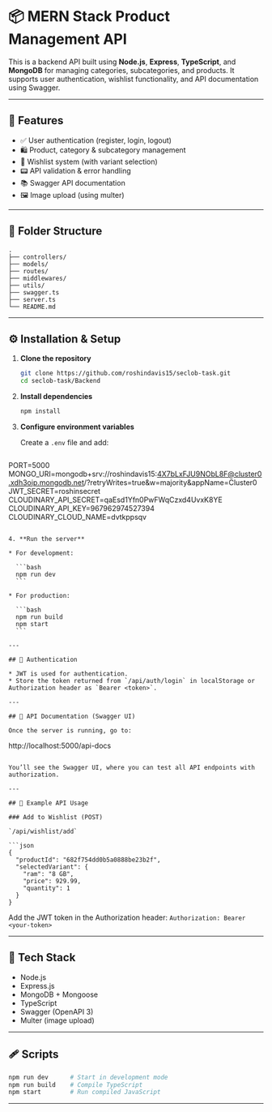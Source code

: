 # 📦 MERN Stack Product Management API

This is a backend API built using **Node.js**, **Express**, **TypeScript**, and **MongoDB** for managing categories, subcategories, and products. It supports user authentication, wishlist functionality, and API documentation using Swagger.

---

## 🚀 Features

* ✅ User authentication (register, login, logout)
* 🛍️ Product, category & subcategory management
* 📃 Wishlist system (with variant selection)
* 📟 API validation & error handling
* 📚 Swagger API documentation
* 🖼️ Image upload (using multer)

---

## 📁 Folder Structure

```
.
├── controllers/
├── models/
├── routes/
├── middlewares/
├── utils/
├── swagger.ts
├── server.ts
└── README.md
```

---

## ⚙️ Installation & Setup

1. **Clone the repository**

   ```bash
   git clone https://github.com/roshindavis15/seclob-task.git
   cd seclob-task/Backend
   ```

2. **Install dependencies**

   ```bash
   npm install
   ```

3. **Configure environment variables**

   Create a `.env` file and add:

   ```
PORT=5000
MONGO_URI=mongodb+srv://roshindavis15:4X7bLxFJU9NObL8F@cluster0.xdh3oip.mongodb.net/?retryWrites=true&w=majority&appName=Cluster0
JWT_SECRET=roshinsecret
CLOUDINARY_API_SECRET=qaEsd1Yfn0PwFWqCzxd4UvxK8YE
CLOUDINARY_API_KEY=967962974527394
CLOUDINARY_CLOUD_NAME=dvtkppsqv



   ```

4. **Run the server**

   * For development:

     ```bash
     npm run dev
     ```

   * For production:

     ```bash
     npm run build
     npm start
     ```

---

## 🔐 Authentication

* JWT is used for authentication.
* Store the token returned from `/api/auth/login` in localStorage or Authorization header as `Bearer <token>`.

---

## 📖 API Documentation (Swagger UI)

Once the server is running, go to:

```
http://localhost:5000/api-docs
```

You’ll see the Swagger UI, where you can test all API endpoints with authorization.

---

## 🧪 Example API Usage

### Add to Wishlist (POST)

`/api/wishlist/add`

```json
{
  "productId": "682f754dd0b5a0888be23b2f",
  "selectedVariant": {
    "ram": "8 GB",
    "price": 929.99,
    "quantity": 1
  }
}
```

Add the JWT token in the Authorization header:
`Authorization: Bearer <your-token>`

---

## 🚰 Tech Stack

* Node.js
* Express.js
* MongoDB + Mongoose
* TypeScript
* Swagger (OpenAPI 3)
* Multer (image upload)

---

## 🩹 Scripts

```bash
npm run dev      # Start in development mode
npm run build    # Compile TypeScript
npm start        # Run compiled JavaScript
```

---

